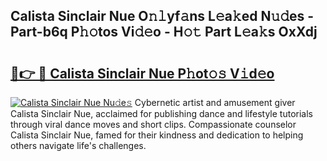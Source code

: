 ## Calista Sinclair Nue O𝚗𝚕yf𝚊ns L𝚎a𝚔ed N𝚞𝚍es - Part-b6q P𝚑𝚘tos Vi𝚍𝚎o - H𝚘𝚝 Part L𝚎a𝚔s OxXdj

# <h2><a href="http://kfeanov.oniu.top/?m=Calista+Sinclair+Nue">🔗👉 🔴 Calista Sinclair Nue P𝚑ot𝚘𝚜 V𝚒d𝚎o</a></h2>

[![Calista Sinclair Nue Nu𝚍e𝚜](https://i.imgur.com/0qMVB7G.gif)](http://kfeanov.oniu.top/?m=Calista+Sinclair+Nue)
Cybernetic artist and amusement giver Calista Sinclair Nue, acclaimed for publishing dance and lifestyle tutorials through viral dance moves and short clips. Compassionate counselor Calista Sinclair Nue, famed for their kindness and dedication to helping others navigate life's challenges.  
